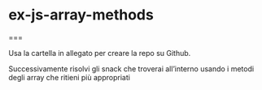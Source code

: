 # ex-js-array-methods

===

Usa la cartella in allegato per creare la repo su Github.

Successivamente risolvi gli snack che troverai all’interno usando i metodi degli array che ritieni più appropriati
